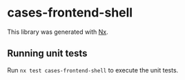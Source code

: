 # cases-frontend-shell

This library was generated with [Nx](https://nx.dev).

## Running unit tests

Run `nx test cases-frontend-shell` to execute the unit tests.
